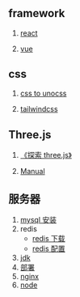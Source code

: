 #

## framework

1. [react](https://react.docschina.org)

2. [vue](https://cn.vuejs.org/)

## css

1. [css to unocss](https://to-unocss.netlify.app)

2. [tailwindcss](https://tailwind.nodejs.cn/docs/installation)

## Three.js

1. [《探索 three.js》](https://discoverthreejs.com/zh/)

2. [Manual](https://threejs.org/manual/)

## 服务器

1. [mysql 安装](https://blog.csdn.net/m0_74824661/article/details/143985660)
2. redis
   - [redis 下载](https://github.com/redis/redis/releases/tag/6.2.6)
   - [redis 配置](https://blog.csdn.net/weixin_50083085/article/details/136881160)
3. [jdk](https://blog.csdn.net/weixin_41394654/article/details/123442460)
4. [部署](https://blog.csdn.net/Elon15/article/details/124516929)
5. [nginx](https://blog.csdn.net/qq_65732918/article/details/131862373)
6. [node](https://blog.csdn.net/qq_37955704/article/details/113395046)
